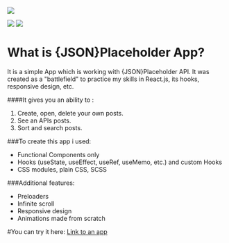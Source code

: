 
![](https://i.ibb.co/QPgkKWc/JSON-Placeholder-App.png)

![](https://img.shields.io/github/languages/top/thesaddest/react-blog) ![](https://img.shields.io/github/languages/count/thesaddest/react-blog)


What is {JSON}Placeholder App? 
=============

It is a simple App which is working with {JSON}Placeholder API.
It was created as a "battlefield" to practice my skills in  React.js, its hooks, responsive design, etc.

####It gives you an ability to :
                
1. Create, open, delete your own posts.
2. See an APIs posts.
3. Sort and search posts.


###To create this app i used:

- Functional Components only
- Hooks (useState, useEffect, useRef, useMemo, etc.) and custom Hooks
- CSS modules, plain CSS, SCSS

###Additional features:

- Preloaders
- Infinite scroll
- Responsive design
- Animations made from scratch

#You can try it here: [Link to an app](https://thesaddest.github.io/react-blog/ "Heading link")
